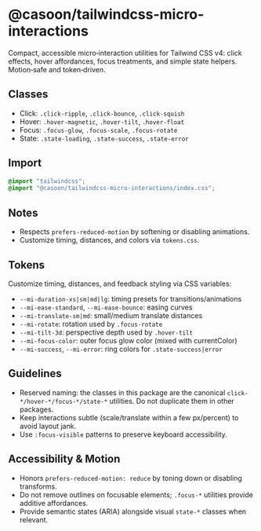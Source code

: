 # @casoon/tailwindcss-micro-interactions

Compact, accessible micro‑interaction utilities for Tailwind CSS v4: click effects, hover affordances, focus treatments, and simple state helpers. Motion‑safe and token‑driven.

## Classes

- Click: `.click-ripple`, `.click-bounce`, `.click-squish`
- Hover: `.hover-magnetic`, `.hover-tilt`, `.hover-float`
- Focus: `.focus-glow`, `.focus-scale`, `.focus-rotate`
- State: `.state-loading`, `.state-success`, `.state-error`

## Import

```css
@import "tailwindcss";
@import "@casoon/tailwindcss-micro-interactions/index.css";
```

## Notes

- Respects `prefers-reduced-motion` by softening or disabling animations.
- Customize timing, distances, and colors via `tokens.css`.

## Tokens

Customize timing, distances, and feedback styling via CSS variables:

- `--mi-duration-xs|sm|md|lg`: timing presets for transitions/animations
- `--mi-ease-standard`, `--mi-ease-bounce`: easing curves
- `--mi-translate-sm|md`: small/medium translate distances
- `--mi-rotate`: rotation used by `.focus-rotate`
- `--mi-tilt-3d`: perspective depth used by `.hover-tilt`
- `--mi-focus-color`: outer focus glow color (mixed with currentColor)
- `--mi-success`, `--mi-error`: ring colors for `.state-success|error`

## Guidelines

- Reserved naming: the classes in this package are the canonical `click-*/hover-*/focus-*/state-*` utilities. Do not duplicate them in other packages.
- Keep interactions subtle (scale/translate within a few px/percent) to avoid layout jank.
- Use `:focus-visible` patterns to preserve keyboard accessibility.

## Accessibility & Motion

- Honors `prefers-reduced-motion: reduce` by toning down or disabling transforms.
- Do not remove outlines on focusable elements; `.focus-*` utilities provide additive affordances.
- Provide semantic states (ARIA) alongside visual `state-*` classes when relevant.
